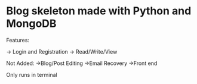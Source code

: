 # Blog skeleton made with Python and MongoDB

Features:

-> Login and Registration
-> Read/Write/View



Not Added:
->Blog/Post Editing
->Email Recovery
->Front end



Only runs in terminal
